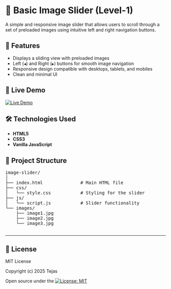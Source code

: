 # 📸 Basic Image Slider (Level-1)


A simple and responsive image slider that allows users to scroll through a set of preloaded images using intuitive left and right navigation buttons.

## 🎯 Features

- Displays a sliding view with preloaded images  
- Left (`◀️`) and Right (`▶️`) buttons for smooth image navigation  
- Responsive design compatible with desktops, tablets, and mobiles  
- Clean and minimal UI  

## 🚀 Live Demo

[![Live Demo](https://img.shields.io/badge/Live-Demo-green?style=for-the-badge&logo=vercel)](https://kira-image-carousel-level1.netlify.app/)

## 🛠️ Technologies Used

- **HTML5**
- **CSS3**
- **Vanilla JavaScript**

## 📁 Project Structure

<pre>
image-slider/
│
├── index.html              # Main HTML file
├── css/
│   └── style.css           # Styling for the slider
├── js/
│   └── script.js           # Slider functionality
└── images/
    ├── image1.jpg
    ├── image2.jpg
    └── image3.jpg

</pre>

---

## 📄 License

MIT License

Copyright (c) 2025 Tejas

Open source under the [![License: MIT](https://img.shields.io/badge/License-MIT-yellow.svg)](LICENSE)
